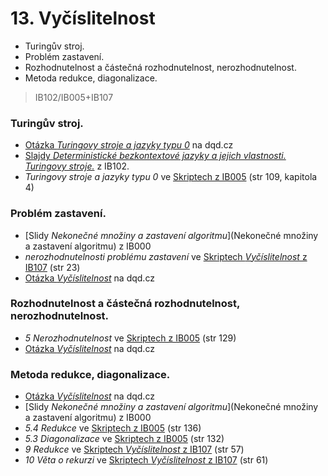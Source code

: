 # 13. Vyčíslitelnost

* Turingův stroj.
* Problém zastavení.
* Rozhodnutelnost a částečná rozhodnutelnost, nerozhodnutelnost.
* Metoda redukce, diagonalizace.

> IB102/IB005+IB107

### Turingův stroj.

* [Otázka _Turingovy stroje a jazyky typu 0_](http://statnice.dqd.cz/home:inf:in12/) na dqd.cz
* [Slajdy _Deterministické bezkontextové jazyky a jejich vlastnosti. Turingovy stroje._](https://is.muni.cz/el/1433/podzim2008/IB102/um/slajdy13.pdf) z IB102.
* _Turingovy stroje a jazyky typu 0_ ve [Skriptech z IB005](http://www.fi.muni.cz/usr/kretinsky/afj_I.pdf) \(str 109, kapitola 4\)

### Problém zastavení.

* [Slidy _Nekonečné množiny a zastavení algoritmu_](Nekonečné množiny a zastavení algoritmu) z IB000
* _nerozhodnutelnosti problému zastavení_ ve [Skriptech _Vyčíslitelnost_ z IB107](https://is.muni.cz/auth/el/1433/podzim2010/IB107/um/utv.pdf) \(str 23\)
* [Otázka _Vyčíslitelnost_](http://statnice.dqd.cz/home:inf:in13) na dqd.cz

### Rozhodnutelnost a částečná rozhodnutelnost, nerozhodnutelnost.

* _5 Nerozhodnutelnost_ ve [Skriptech z IB005](http://www.fi.muni.cz/usr/kretinsky/afj_I.pdf) \(str 129\)
* [Otázka _Vyčíslitelnost_](http://statnice.dqd.cz/home:inf:in13) na dqd.cz

### Metoda redukce, diagonalizace.

* [Otázka _Vyčíslitelnost_](http://statnice.dqd.cz/home:inf:in13) na dqd.cz
* [Slidy _Nekonečné množiny a zastavení algoritmu_](Nekonečné množiny a zastavení algoritmu) z IB000
* _5.4 Redukce_ ve [Skriptech z IB005](http://www.fi.muni.cz/usr/kretinsky/afj_I.pdf) \(str 136\)
* _5.3 Diagonalizace_ ve [Skriptech z IB005](http://www.fi.muni.cz/usr/kretinsky/afj_I.pdf) \(str 132\)
* _9 Redukce_ ve [Skriptech _Vyčíslitelnost_ z IB107](https://is.muni.cz/auth/el/1433/podzim2010/IB107/um/utv.pdf) \(str 57\)
* _10 Věta o rekurzi_ ve [Skriptech _Vyčíslitelnost_ z IB107](https://is.muni.cz/auth/el/1433/podzim2010/IB107/um/utv.pdf) \(str 61\)



